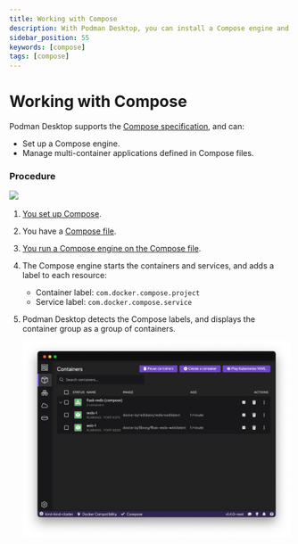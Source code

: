 ```yaml
---
title: Working with Compose
description: With Podman Desktop, you can install a Compose engine and manage multi-container applications defined in Compose files.
sidebar_position: 55
keywords: [compose]
tags: [compose]
---
```


# Working with Compose

Podman Desktop supports the [Compose specification](https://compose-spec.io), and can:

- Set up a Compose engine.
- Manage multi-container applications defined in Compose files.

### Procedure

[![](https://mermaid.ink/img/pako:eNp9kluL2zAQhf-KUAl-cUJk52a9tUkv0JYtm6WFxVAUa5wV0cVIcrrZkP9e2c51u1QPtjznm6MxOntcGA6Y4lz3evtcIyS08BS1W4QiadbfYAsyoijisKrXUXxU_BMoaMor5uC2-pNZwVYSXHQ2ClJlhWJ2NzfS2Kbv3Ww1LsrJqfVCPMCzv1BFUVwhDgqj-a1NOSM8vWI8WC9uED5NSFm-ZfPBWA72Qg6HwyusNNp_YkrIXSM6pl3fgRVl1BGH5hUeh14v114okEJDrjvRCy8B_TJ2I_Qa_RH-Cc2NqoyDTl-C941SV4iiH4YrptEC3Mab6nT-eZ2AN4SjJwK9bg__B1jczb9-vP_95W75EKCtsEYr0B5tj5fUtZxsKPoM_vxVCvnKkqL7Wv9Xf885kmwF0nXK7a-FeYSrJNshVUsv-uEaPAuDW8SqSoqCeWF06MQxVmAVEzxks81Qjtts5ZiGbbi6TR4yewgcq71Z7nSBqbc1xLiuOPOwEGxtmcK0ZNKFKnDhjf3ehb3NfIwrpjHd42dM-2Q0SGZZNp0QkmXZmJBpjHeYJul4MM2SJCHDSZam42x0iPGLMcGXDEIxLEJGKZnMZmnr99hqzSCHvyR1ASU?type=png)](https://mermaid.live/edit#pako:eNp9kluL2zAQhf-KUAl-cUJk52a9tUkv0JYtm6WFxVAUa5wV0cVIcrrZkP9e2c51u1QPtjznm6MxOntcGA6Y4lz3evtcIyS08BS1W4QiadbfYAsyoijisKrXUXxU_BMoaMor5uC2-pNZwVYSXHQ2ClJlhWJ2NzfS2Kbv3Ww1LsrJqfVCPMCzv1BFUVwhDgqj-a1NOSM8vWI8WC9uED5NSFm-ZfPBWA72Qg6HwyusNNp_YkrIXSM6pl3fgRVl1BGH5hUeh14v114okEJDrjvRCy8B_TJ2I_Qa_RH-Cc2NqoyDTl-C941SV4iiH4YrptEC3Mab6nT-eZ2AN4SjJwK9bg__B1jczb9-vP_95W75EKCtsEYr0B5tj5fUtZxsKPoM_vxVCvnKkqL7Wv9Xf885kmwF0nXK7a-FeYSrJNshVUsv-uEaPAuDW8SqSoqCeWF06MQxVmAVEzxks81Qjtts5ZiGbbi6TR4yewgcq71Z7nSBqbc1xLiuOPOwEGxtmcK0ZNKFKnDhjf3ehb3NfIwrpjHd42dM-2Q0SGZZNp0QkmXZmJBpjHeYJul4MM2SJCHDSZam42x0iPGLMcGXDEIxLEJGKZnMZmnr99hqzSCHvyR1ASU)

<!--
```mermaid
%%{
  init: {
    'logLevel': 'debug',
    'theme': 'base',
    'themeVariables': {
      'primaryColor': '#8b5cf6',
      'primaryTextColor': '#ccc',
      'secondaryColor': '#8f81d3',
      'tertiaryColor': '#d721ff',
      'secondaryBorderColor': '#000',
      'fontFamily': 'sans-serif'
    }
  }
}%%
timeline

    title Working with Compose
    Setting up : Podman Desktop
               : Podman
               : Compose engine
               : DOCKER_HOST environment variable
    Compose : Get Compose file
            : Run Compose file
            : Add labels
    Podman Desktop: Display multi-container applications
```
-->

1. [You set up Compose](/docs/compose/setting-up-compose).
1. You have a [Compose file](https://github.com/compose-spec/compose-spec/blob/master/spec.md#compose-file).
1. [You run a Compose engine on the Compose file](/docs/compose/running-compose).
1. The Compose engine starts the containers and services, and adds a label to each resource:

   - Container label: `com.docker.compose.project`
   - Service label: `com.docker.compose.service`

1. Podman Desktop detects the Compose labels, and displays the container group as a group of containers.

   ![img2](img/compose-in-containers-view.png)
